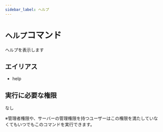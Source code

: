 ```yaml
---
sidebar_label: ヘルプ
---
```

# `ヘルプ`コマンド
ヘルプを表示します

## エイリアス
- help




## 実行に必要な権限
なし

※管理者権限や、サーバーの管理権限を持つユーザーはこの権限を満たしていなくてもいつでもこのコマンドを実行できます。
  
